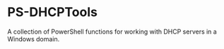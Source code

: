 # PS-DHCPTools
A collection of PowerShell functions for working with DHCP servers in a Windows domain.
